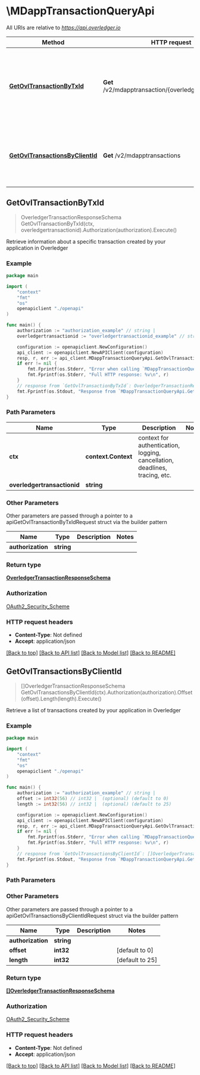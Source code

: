 # \MDappTransactionQueryApi

All URIs are relative to *https://api.overledger.io*

Method | HTTP request | Description
------------- | ------------- | -------------
[**GetOvlTransactionByTxId**](MDappTransactionQueryApi.md#GetOvlTransactionByTxId) | **Get** /v2/mdapptransaction/{overledgertransactionid} | Retrieve information about a specific transaction created by your application in Overledger
[**GetOvlTransactionsByClientId**](MDappTransactionQueryApi.md#GetOvlTransactionsByClientId) | **Get** /v2/mdapptransactions | Retrieve a list of transactions created by your application in Overledger



## GetOvlTransactionByTxId

> OverledgerTransactionResponseSchema GetOvlTransactionByTxId(ctx, overledgertransactionid).Authorization(authorization).Execute()

Retrieve information about a specific transaction created by your application in Overledger



### Example

```go
package main

import (
    "context"
    "fmt"
    "os"
    openapiclient "./openapi"
)

func main() {
    authorization := "authorization_example" // string | 
    overledgertransactionid := "overledgertransactionid_example" // string | 

    configuration := openapiclient.NewConfiguration()
    api_client := openapiclient.NewAPIClient(configuration)
    resp, r, err := api_client.MDappTransactionQueryApi.GetOvlTransactionByTxId(context.Background(), overledgertransactionid).Authorization(authorization).Execute()
    if err != nil {
        fmt.Fprintf(os.Stderr, "Error when calling `MDappTransactionQueryApi.GetOvlTransactionByTxId``: %v\n", err)
        fmt.Fprintf(os.Stderr, "Full HTTP response: %v\n", r)
    }
    // response from `GetOvlTransactionByTxId`: OverledgerTransactionResponseSchema
    fmt.Fprintf(os.Stdout, "Response from `MDappTransactionQueryApi.GetOvlTransactionByTxId`: %v\n", resp)
}
```

### Path Parameters


Name | Type | Description  | Notes
------------- | ------------- | ------------- | -------------
**ctx** | **context.Context** | context for authentication, logging, cancellation, deadlines, tracing, etc.
**overledgertransactionid** | **string** |  | 

### Other Parameters

Other parameters are passed through a pointer to a apiGetOvlTransactionByTxIdRequest struct via the builder pattern


Name | Type | Description  | Notes
------------- | ------------- | ------------- | -------------
 **authorization** | **string** |  | 


### Return type

[**OverledgerTransactionResponseSchema**](OverledgerTransactionResponseSchema.md)

### Authorization

[OAuth2_Security_Scheme](../README.md#OAuth2_Security_Scheme)

### HTTP request headers

- **Content-Type**: Not defined
- **Accept**: application/json

[[Back to top]](#) [[Back to API list]](../README.md#documentation-for-api-endpoints)
[[Back to Model list]](../README.md#documentation-for-models)
[[Back to README]](../README.md)


## GetOvlTransactionsByClientId

> []OverledgerTransactionResponseSchema GetOvlTransactionsByClientId(ctx).Authorization(authorization).Offset(offset).Length(length).Execute()

Retrieve a list of transactions created by your application in Overledger



### Example

```go
package main

import (
    "context"
    "fmt"
    "os"
    openapiclient "./openapi"
)

func main() {
    authorization := "authorization_example" // string | 
    offset := int32(56) // int32 |  (optional) (default to 0)
    length := int32(56) // int32 |  (optional) (default to 25)

    configuration := openapiclient.NewConfiguration()
    api_client := openapiclient.NewAPIClient(configuration)
    resp, r, err := api_client.MDappTransactionQueryApi.GetOvlTransactionsByClientId(context.Background()).Authorization(authorization).Offset(offset).Length(length).Execute()
    if err != nil {
        fmt.Fprintf(os.Stderr, "Error when calling `MDappTransactionQueryApi.GetOvlTransactionsByClientId``: %v\n", err)
        fmt.Fprintf(os.Stderr, "Full HTTP response: %v\n", r)
    }
    // response from `GetOvlTransactionsByClientId`: []OverledgerTransactionResponseSchema
    fmt.Fprintf(os.Stdout, "Response from `MDappTransactionQueryApi.GetOvlTransactionsByClientId`: %v\n", resp)
}
```

### Path Parameters



### Other Parameters

Other parameters are passed through a pointer to a apiGetOvlTransactionsByClientIdRequest struct via the builder pattern


Name | Type | Description  | Notes
------------- | ------------- | ------------- | -------------
 **authorization** | **string** |  | 
 **offset** | **int32** |  | [default to 0]
 **length** | **int32** |  | [default to 25]

### Return type

[**[]OverledgerTransactionResponseSchema**](OverledgerTransactionResponseSchema.md)

### Authorization

[OAuth2_Security_Scheme](../README.md#OAuth2_Security_Scheme)

### HTTP request headers

- **Content-Type**: Not defined
- **Accept**: application/json

[[Back to top]](#) [[Back to API list]](../README.md#documentation-for-api-endpoints)
[[Back to Model list]](../README.md#documentation-for-models)
[[Back to README]](../README.md)

